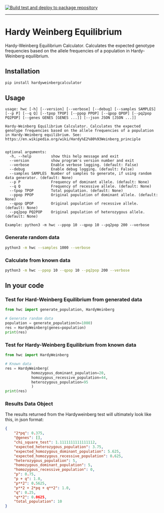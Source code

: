 [![Build test and deploy to package repository](https://github.com/dellius-alexander/Hardy-Weinberg/actions/workflows/deploy.yml/badge.svg)](https://github.com/dellius-alexander/Hardy-Weinberg/actions/workflows/deploy.yml)

---

# Hardy Weinberg Equilibrium


Hardy-Weinberg Equilibrium Calculator. Calculates the expected 
genotype frequencies based on the allele frequencies of a 
population in Hardy-Weinberg equilibrium.

## Installation

```bash
pip install hardyweinbergcalculator
```

## Usage

```text
usage: hwc [-h] [--version] [--verbose] [--debug] [--samples SAMPLES] [--p P] [--q Q] [--tpop TPOP] [--ppop PPOP] [--qpop QPOP] [--pq2pop PQ2POP] [--genes GENES [GENES ...]] [--json JSON [JSON ...]]

Hardy-Weinberg Equilibrium Calculator. Calculates the expected genotype frequencies based on the allele frequencies of a population in Hardy-Weinberg equilibrium. See: https://en.wikipedia.org/wiki/Hardy%E2%80%93Weinberg_principle


optional arguments:
  -h, --help         show this help message and exit
  --version          show program's version number and exit
  --verbose          Enable verbose logging. (default: False)
  --debug            Enable debug logging. (default: False)
  --samples SAMPLES  Number of samples to generate, if using random data generator. (default: None)
  --p P              Frequency of dominant allele. (default: None)
  --q Q              Frequency of recessive allele. (default: None)
  --tpop TPOP        Total population. (default: None)
  --ppop PPOP        Original population of dominant allele. (default: None)
  --qpop QPOP        Original population of recessive allele. (default: None)
  --pq2pop PQ2POP    Original population of heterozygous allele. (default: None)

Example: python3 -m hwc --ppop 10 --qpop 10 --pq2pop 200 --verbose
```

### Generate random data

```bash 
python3 -m hwc --samples 1000 --verbose
```

### Calculate from known data

```bash
python3 -m hwc --ppop 10 --qpop 10 --pq2pop 200 --verbose
```

## In your code

### Test for Hard-Weinberg Equilibrium from generated data

```python
from hwc import generate_population, HardyWeinberg

# Generate random data
population = generate_population(n=1000)
res = HardyWeinberg(genes=population)
print(res)
```

### Test for Hardy-Weinberg Equilibrium from known data

```python
from hwc import HardyWeinberg

# Known data
res = HardyWeinberg(
            homozygous_dominant_population=20,
            homozygous_recessive_population=44,
            heterozygous_population=95
            )
print(res)
```

### Results Data Object

The results returned from the Hardyweinberg test will ultimately look like this, in json format:

```json
{
    "2*pq": 0.375,
    "@genes": [],
    "chi_square_test": 1.1111111111111112,
    "expected_heterozygous_population": 3.75,
    "expected_homozygous_dominant_population": 5.625,
    "expected_homozygous_recessive_population": 0.625,
    "heterozygous_population": 5,
    "homozygous_dominant_population": 5,
    "homozygous_recessive_population": 0,
    "p": 0.75,
    "p + q": 1.0,
    "p**2": 0.5625,
    "p**2 + 2*pq + q**2": 1.0,
    "q": 0.25,
    "q**2": 0.0625,
    "total_population": 10
}
```